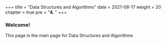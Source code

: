 +++
title = "Data Structures and Algorithms"
date = 2021-08-17
weight = 20
chapter = true
pre = "<b>4.  </b>"
+++
### Welcome!
This page is the main page for Data Structures and Algorithms
